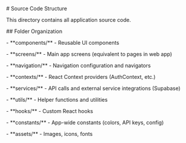 \# Source Code Structure



This directory contains all application source code.



\## Folder Organization



\- \*\*components/\*\* - Reusable UI components

\- \*\*screens/\*\* - Main app screens (equivalent to pages in web app)

\- \*\*navigation/\*\* - Navigation configuration and navigators

\- \*\*contexts/\*\* - React Context providers (AuthContext, etc.)

\- \*\*services/\*\* - API calls and external service integrations (Supabase)

\- \*\*utils/\*\* - Helper functions and utilities

\- \*\*hooks/\*\* - Custom React hooks

\- \*\*constants/\*\* - App-wide constants (colors, API keys, config)

\- \*\*assets/\*\* - Images, icons, fonts

